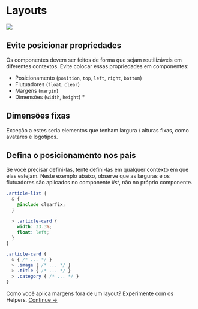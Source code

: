 # Layouts

![](images/layouts.png)

## Evite posicionar propriedades
Os componentes devem ser feitos de forma que sejam reutilizáveis ​​em diferentes contextos. Evite colocar essas propriedades em componentes:

  * Posicionamento (`position`, `top`, `left`, `right`, `bottom`)
  * Flutuadores (`float`, `clear`)
  * Margens (`margin`)
  * Dimensões (`width`, `height`) *

## Dimensões fixas

Exceção a estes seria elementos que tenham largura / alturas fixas, como avatares e logotipos.

## Defina o posicionamento nos pais

Se você precisar defini-las, tente defini-las em qualquer contexto em que elas estejam. Neste exemplo abaixo, observe que as larguras e os flutuadores são aplicados no componente *list*, não no próprio componente.

  ```css
  .article-list {
    & {
      @include clearfix;
    }

    > .article-card {
      width: 33.3%;
      float: left;
    }
  }

  .article-card {
    & { /* ... */ }
    > .image { /* ... */ }
    > .title { /* ... */ }
    > .category { /* ... */ }
  }
  ```

Como você aplica margens fora de um layout? Experimente com os Helpers.
[Continue →](helpers.md)
<!-- {p:.pull-box} -->
